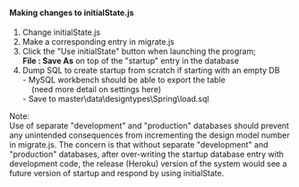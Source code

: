 #### Making changes to initialState.js

1. Change initialState.js
2. Make a corresponding entry in migrate.js
3. Click the "Use initialState" button when launching the program;   
**File : Save As** on top of the "startup" entry in the database
4. Dump SQL to create startup from scratch if starting with an empty DB   
 \- MySQL workbench should be able to export the table   
 &nbsp; &nbsp; (need more detail on settings here)   
 \- Save to master\data\designtypes\Spring\load.sql   
 
Note:   
Use of separate "development" and "production" databases should
prevent any unintended consequences from incrementing the design model
number in migrate.js. 
The concern is that without separate "development" and "production" databases,
after over-writing the startup database entry with development code, 
the release (Heroku) version of the system would see a future version 
of startup and respond by using initialState.

